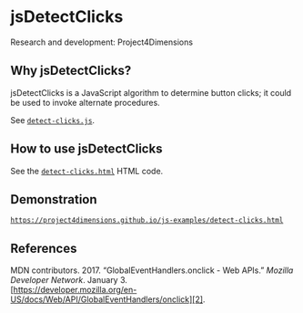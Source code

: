 # jsDetectClicks

Research and development: Project4Dimensions

## Why jsDetectClicks?

jsDetectClicks is a JavaScript algorithm to determine button clicks; 
it could be used to invoke alternate procedures.

See [`detect-clicks.js`](detect-clicks.js).

## How to use jsDetectClicks

See the [`detect-clicks.html`][0] HTML code.

[0]: https://github.com/Project4Dimensions/project4dimensions.github.io/blob/master/js-examples/detect-clicks.html

## Demonstration

[`https://project4dimensions.github.io/js-examples/detect-clicks.html`][1]

[1]: https://project4dimensions.github.io/js-examples/detect-clicks.html

## References

MDN contributors. 2017. “GlobalEventHandlers.onclick - Web APIs.” 
*Mozilla Developer Network*. January 3.  
[https://developer.mozilla.org/en-US/docs/Web/API/GlobalEventHandlers/onclick][2].

[2]: https://developer.mozilla.org/en-US/docs/Web/API/GlobalEventHandlers/onclick
